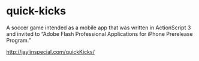 # quick-kicks

A soccer game intended as a mobile app that was written in ActionScript 3 and invited to “Adobe Flash Professional Applications for iPhone Prerelease Program.”

http://jaylinspecial.com/quickKicks/
